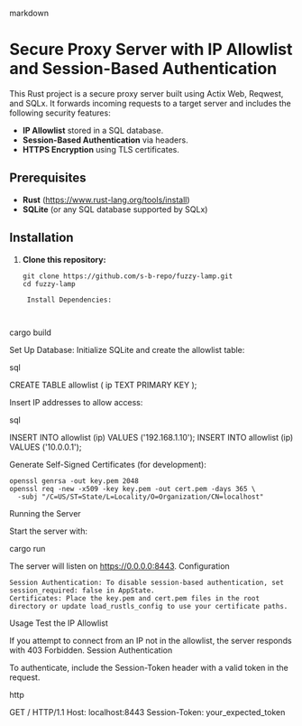 markdown

# Secure Proxy Server with IP Allowlist and Session-Based Authentication

This Rust project is a secure proxy server built using Actix Web, Reqwest, and SQLx. It forwards incoming requests to a target server and includes the following security features:
- **IP Allowlist** stored in a SQL database.
- **Session-Based Authentication** via headers.
- **HTTPS Encryption** using TLS certificates.

## Prerequisites

- **Rust** (https://www.rust-lang.org/tools/install)
- **SQLite** (or any SQL database supported by SQLx)

## Installation

1. **Clone this repository:**
   ```
   git clone https://github.com/s-b-repo/fuzzy-lamp.git
   cd fuzzy-lamp

    Install Dependencies:

    

cargo build

Set Up Database: Initialize SQLite and create the allowlist table:

sql

CREATE TABLE allowlist (
    ip TEXT PRIMARY KEY
);

Insert IP addresses to allow access:

sql

INSERT INTO allowlist (ip) VALUES ('192.168.1.10');
INSERT INTO allowlist (ip) VALUES ('10.0.0.1');

Generate Self-Signed Certificates (for development):



    openssl genrsa -out key.pem 2048
    openssl req -new -x509 -key key.pem -out cert.pem -days 365 \
      -subj "/C=US/ST=State/L=Locality/O=Organization/CN=localhost"

Running the Server

Start the server with:



cargo run

The server will listen on https://0.0.0.0:8443.
Configuration

    Session Authentication: To disable session-based authentication, set session_required: false in AppState.
    Certificates: Place the key.pem and cert.pem files in the root directory or update load_rustls_config to use your certificate paths.

Usage
Test the IP Allowlist

If you attempt to connect from an IP not in the allowlist, the server responds with 403 Forbidden.
Session Authentication

To authenticate, include the Session-Token header with a valid token in the request.

http

GET / HTTP/1.1
Host: localhost:8443
Session-Token: your_expected_token
